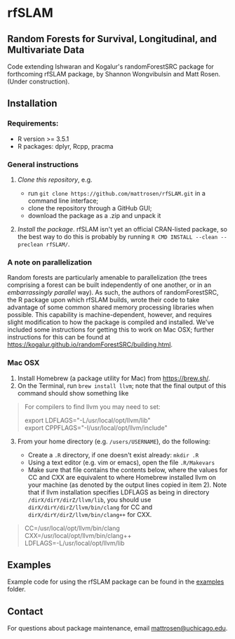 # rfSLAM
## Random Forests for Survival, Longitudinal, and Multivariate Data
Code extending Ishwaran and Kogalur's randomForestSRC package for forthcoming rfSLAM package, by Shannon Wongvibulsin and Matt Rosen. (Under construction).

## Installation

### Requirements:
+ R version >= 3.5.1
+ R packages: dplyr, Rcpp, pracma

### General instructions
1. *Clone this repository*, e.g.

   + run `git clone https://github.com/mattrosen/rfSLAM.git` in a command line interface;
   + clone the repository through a GitHub GUI;
   + download the package as a .zip and unpack it

2. *Install the package*. rfSLAM isn't yet an official CRAN-listed package, so the best way to do this is probably by running `R CMD INSTALL --clean --preclean rfSLAM/`.

### A note on parallelization
Random forests are particularly amenable to parallelization (the trees comprising a forest can be built independently of one another, or in an *embarrassingly parallel* way). As such, the authors of randomForestSRC, the R package upon which rfSLAM builds, wrote their code to take advantage of some common shared memory processing libraries when possible. This capability is machine-dependent, however, and requires slight modification to how the package is compiled and installed. We've included some instructions for getting this to work on Mac OSX; further instructions for this can be found at https://kogalur.github.io/randomForestSRC/building.html. 

### Mac OSX
1. Install Homebrew (a package utility for Mac) from <https://brew.sh/>.
2. On the Terminal, run `brew install llvm`; note that the final output of this command should show something like

> For compilers to find llvm you may need to set:
>
>   export LDFLAGS="-L/usr/local/opt/llvm/lib"  
>   export CPPFLAGS="-I/usr/local/opt/llvm/include"
3. From your home directory (e.g. `/users/USERNAME`), do the following: 

   + Create a `.R` directory, if one doesn't exist already: `mkdir .R`
   + Using a text editor (e.g. vim or emacs), open the file `.R/Makevars`
   + Make sure that file contains the contents below, where the values for CC and CXX are equivalent to where Homebrew installed llvm on your machine (as denoted by the output lines copied in item 2). Note that if llvm installation specifies LDFLAGS as being in directory `/dirX/dirY/dirZ/llvm/lib`, you should use `dirX/dirY/dirZ/llvm/bin/clang` for CC and `dirX/dirY/dirZ/llvm/bin/clang++` for CXX.  

    
> CC=/usr/local/opt/llvm/bin/clang  
> CXX=/usr/local/opt/llvm/bin/clang++  
> LDFLAGS=-L/usr/local/opt/llvm/lib



## Examples
Example code for using the rfSLAM package can be found in the [examples](./examples/) folder.

## Contact
For questions about package maintenance, email <mattrosen@uchicago.edu>.
